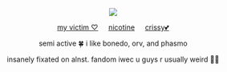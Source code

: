 <div id="header" align="center">

![](https://komarev.com/ghpvc/?username=dokhyuk&style=plastic&color=151915&label=_　　˙༥˙👈　　_&base=9710)

[my victim ♡](https://github.com/ukehole)⠀⠀[nicotine](https://github.com/kouscat)⠀⠀[crissy💕](https://github.com/starcrissy)

semi active 🍀 i like bonedo, orv, and phasmo

insanely fixated on alnst. fandom iwec u guys r usually weird 🌼🐇

<p align="center"

